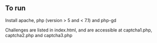 ## To run

Install apache, php (version > 5 and < 7.1) and php-gd

Challenges are listed in index.html, and are accessible at captcha1.php, captcha2.php and captcha3.php
